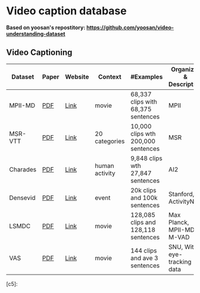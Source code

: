 # Video caption database

**Based on yoosan's repostitory: https://github.com/yoosan/video-understanding-dataset**


## Video Captioning 
Dataset | Paper | Website | Context | #Examples | Organizer & Description | Average length(s) | Total length (h)
--------|-------|---------|----------|-----------|-----------|-----------------| ----------------|
MPII-MD |[PDF][v2]| [Link][c2] | movie | 68,337 clips with 68,375 sentences| MPII | 4.1 | 77.8
MSR-VTT |[PDF][v1]| [Link][c1] | 20 categories| 10,000 clips wth 200,000 sentences| MSR | - | -
Charades |[PDF][p4]| [Link][l4] | human activity| 9,848 clips wth 27,847 sentences| AI2 | - | -
Densevid |[PDF][v3]| [Link][c3] | event | 20k clips and 100k sentences | Stanford, ActivityNet | - | -
LSMDC |[PDF][v4]| [Link][c4] | movie | 128,085 clips and 128,118 sentences | Max Planck, MPII-MD + M-VAD | 4.1 | 147
VAS |[PDF][v4]| [Link][c4] | movie | 144 clips and ave 3 sentences | SNU, With eye-tracking data| 15 | -

[v1]: https://www.microsoft.com/en-us/research/wp-content/uploads/2016/06/cvpr16.msr-vtt.tmei_-1.pdf
[c1]: http://ms-multimedia-challenge.com/2017/
[v2]: https://www.cv-foundation.org/openaccess/content_cvpr_2015/papers/Rohrbach_A_Dataset_for_2015_CVPR_paper.pdf
[c2]: https://www.mpi-inf.mpg.de/departments/computer-vision-and-multimodal-computing/research/vision-and-language/mpii-movie-description-dataset/
[v3]: https://arxiv.org/abs/1705.00754
[c3]: https://cs.stanford.edu/people/ranjaykrishna/densevid/
[v4]: https://link.springer.com/article/10.1007/s11263-016-0987-1
[c4]: https://sites.google.com/site/describingmovies/
[p4]: https://link.springer.com/chapter/10.1007/978-3-319-46448-0_31
[l4]: http://allenai.org/plato/charades/

[v5]: http://openaccess.thecvf.com/content_cvpr_2017/papers/Yu_Supervising_Neural_Attention_CVPR_2017_paper.pdf
[c5]: 
